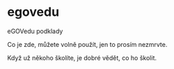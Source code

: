 # egovedu
eGOVedu podklady

Co je zde, můžete volně použít, jen to prosím nezmrvte.

Když už někoho školíte, je dobré vědět, co ho školit.


